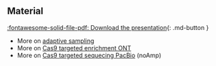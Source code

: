 
## Material

[:fontawesome-solid-file-pdf: Download the presentation](../assets/pdf/applications.pdf){: .md-button }

* More on [adaptive sampling](https://nanoporetech.com/about-us/news/towards-real-time-targeting-enrichment-or-other-sampling-nanopore-sequencing-devices)
* More on [Cas9 targeted enrichment ONT](https://nanoporetech.com/resource-centre/target-enrichment-cas9-research-spotlight)
* More on [Cas9 targeted sequecing PacBio](https://www.pacb.com/applications/targeted-sequencing/no-amp-targeted-sequencing/) (noAmp)
